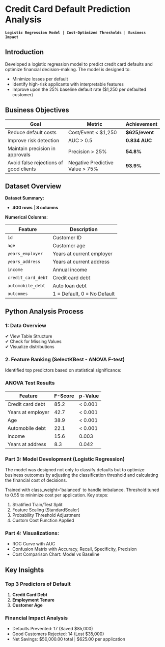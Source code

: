 # Credit Card Default Prediction Analysis
**`Logistic Regression Model | Cost-Optimized Thresholds | Business Impact`**

## Introduction
Developed a logistic regression model to predict credit card defaults and optimize financial decision-making. The model is designed to:
- Minimize losses per default
- Identify high-risk applicants with interpretable features
- Improve upon the 25% baseline default rate ($1,250 per defaulted customer)

## Business Objectives
| Goal | Metric | Achievement |
|------|--------|-------------|
| Reduce default costs | Cost/Event < $1,250 | **$625/event** |
| Improve risk detection | AUC > 0.5 | **0.834 AUC** |
| Maintain precision in approvals | Precision > 25% | **54.8%** |
| Avoid false rejections of good clients|Negative Predictive Value > 75%| **93.9%** |

## Dataset Overview

**Dataset Summary:**  
- **400 rows** | **8 columns**

**Numerical Columns**:  

| Feature            | Description                 |
| ------------------ | --------------------------- |
| `id`               | Customer ID                 |
| `age`              | Customer age                |
| `years_employer`   | Years at current employer   |
| `years_address`    | Years at current address    |
| `income`           | Annual income               |
| `credit_card_debt` | Credit card debt            |
| `automobile_debt`  | Auto loan debt              |
| `outcomes`         | 1 = Default, 0 = No Default |


## Python Analysis Process  
### 1: Data Overview
✔ View Table Structure  
✔ Check for Missing Values  
✔ Visualize distributions

### 2. Feature Ranking (SelectKBest - ANOVA F-test)
Identified top predictors based on statistical significance:

### ANOVA Test Results
| Feature            | F-Score | p-Value   |
|--------------------|---------|-----------|
| Credit card debt   | 85.2    | < 0.001   |
| Years at employer  | 42.7    | < 0.001   |
| Age                | 38.9    | < 0.001   |
| Automobile debt    | 22.1    | < 0.001   |
| Income             | 15.6    | 0.003     |
| Years at address   | 8.3     | 0.042     |

### Part 3: Model Development (Logistic Regression)
The model was designed not only to classify defaults but to optimize business outcomes by adjusting the classification threshold and calculating the financial cost of decisions.

Trained with class_weight='balanced' to handle imbalance. Threshold tuned to 0.55 to minimize cost per application.
Key steps:
1. Stratified Train/Test Split
2. Feature Scaling (StandardScaler)
3. Probability Threshold Adjustment
4. Custom Cost Function Applied

### Part 4: Visualizations:
- ROC Curve with AUC
- Confusion Matrix with Accuracy, Recall, Specificity, Precision
- Cost Comparison Chart: Model vs Baseline


## Key Insights

### Top 3 Predictors of Default
1. **Credit Card Debt**  
2. **Employment Tenure**  
3. **Customer Age**

### Financial Impact Analysis
- Defaults Prevented: 17 (Saved $85,000)
- Good Customers Rejected: 14 (Lost $35,000)
- Net Savings: $50,000.00 total | $625.00 per application

